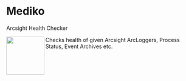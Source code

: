 # Mediko 
Arcsight Health Checker

<img align="left" src="/Arcsight Health Checker/Resources/hc.ico" width="100" height="100"> 

Checks health of given Arcsight ArcLoggers, Process Status, Event Archives etc.
